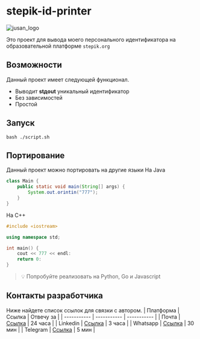 # stepik-id-printer
![jusan_logo](https://ucarecdn.com/02b8ff49-8f2b-4ce9-be84-7d4bdc6b9b67/)

Это проект для вывода моего персонального идентификатора на образовательной платформе ```stepik.org```
## Возможности
Данный проект имеет следующей функционал.
- Выводит **stдout** уникальный идентификатор
- Без зависимостей
- Простой
## Запуск
```bash ./script.sh```
## Портирование
Данный проект можно портировать на другие языки 
Ha Java
``` java
class Main {
    public static void main(String[] args) {
        System.out.orintin("777");
    }
} 
```
Ha C++
``` c++
#include «iostream>

using namespace std;

int main() {
    cout << 777 << endl:
    return 0:
}
```
> 💡 Попробуйте реализовать на Python, Go и Javascript
## Контакты разработчика
Ниже найдете список ссылок для связки с автором.
| Платформа      | Ссылка | Отвечу за | 
| ----------- | ----------- | ----------- |
| Почта      | [Ссылка](gmail.com)       | 24 часа |
| Linkedin   | [Ссылка](linkedin.com)        | 3 часа |
| Whatsapp   | [Ссылка](whatsapp.com)       | 30 мин |
| Telegram   | [Ссылка](t.me/mereke_atrau)      | 5 мин |
